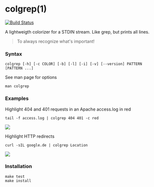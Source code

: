 # colgrep(1) 

[![Build Status](https://travis-ci.org/thomd/colgrep.png)](https://travis-ci.org/thomd/colgrep)

A lightweigth colorizer for a STDIN stream. Like grep, but prints all lines.

> To always recognize what's important!

### Syntax

    colgrep [-h] [-c COLOR] [-b] [-l] [-i] [-v] [--version] PATTERN [PATTERN ...]

See man page for options

    man colgrep

### Examples

Highlight 404 and 401 requests in an Apache access.log in red

    tail -f access.log | colgrep 404 401 -c red

<img src="https://raw.githubusercontent.com/thomd/colgrep/images/colgrep2.png">

Highlight HTTP redirects

    curl -sIL google.de | colgrep Location

<img src="https://raw.githubusercontent.com/thomd/colgrep/images/colgrep1.png">

###  Installation

    make test
    make install
